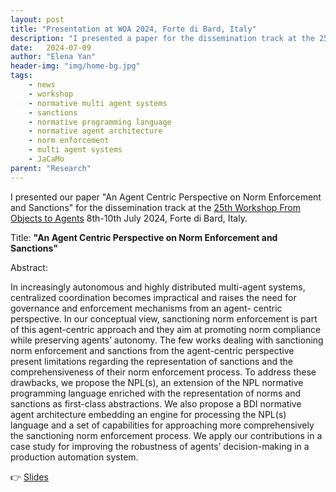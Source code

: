 ```yaml
---
layout: post
title: "Presentation at WOA 2024, Forte di Bard, Italy"
description: "I presented a paper for the dissemination track at the 25th Workshop From Objects to Agents 8th-10th July 2024, Forte di Bard, Italy"
date:   2024-07-09
author: "Elena Yan"
header-img: "img/home-bg.jpg"
tags: 
    - news
    - workshop
    - normative multi agent systems
    - sanctions
    - normative programming language
    - normative agent architecture 
    - norm enforcement
    - multi agent systems
    - JaCaMo
parent: "Research"
---
```


I presented our paper "An Agent Centric Perspective on Norm Enforcement and Sanctions" for the dissemination track at the [25th Workshop From Objects to Agents](https://www.univda.it/woa2024/) 8th-10th July 2024, Forte di Bard, Italy.

Title: **"An Agent Centric Perspective on Norm Enforcement and Sanctions"**

Abstract: 

In increasingly autonomous and highly distributed multi-agent systems, centralized coordination becomes impractical and raises the need for governance and enforcement mechanisms from an agent-
centric perspective. In our conceptual view, sanctioning norm enforcement is part of this agent-centric approach and they aim at promoting norm compliance while preserving agents’ autonomy. The few works dealing with sanctioning norm enforcement and sanctions from the agent-centric perspective present limitations regarding the representation of sanctions and the comprehensiveness of their norm enforcement process. To address these drawbacks, we propose the NPL(s), an extension of
the NPL normative programming language enriched with the representation of norms and sanctions as first-class abstractions. We also propose a BDI normative agent architecture embedding an engine for processing the NPL(s) language and a set of capabilities for approaching more comprehensively the sanctioning norm enforcement process. We apply our contributions in a case study for improving the robustness of agents’ decision-making in a production automation system.

👉 [Slides](../../../../presentation/woa24.pdf)